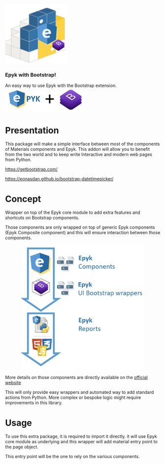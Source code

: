 
<img width=200 src="https://github.com/epykure/epyk-bootstrap/raw/master/epyk_bootstrap/static/images/logo.PNG">

### Epyk with Bootstrap!


An easy way to use Epyk with the Bootstrap extension.
![](https://raw.githubusercontent.com/epykure/epyk-bootstrap/master/epyk_bootstrap/static/images/epyk_bootstrap.ico)


Presentation
================================
This package will make a simple interface between most of the components of Materials components
and Epyk. This addon will allow you to benefit from the two world and to keep write Interactive and modern web pages from Python.

https://getbootstrap.com/

https://eonasdan.github.io/bootstrap-datetimepicker/

Concept
=======

Wrapper on top of the Epyk core module to add extra features and shortcuts on Bootstrap components.

Those components are only wrapped on top of generic Epyk components (Epyk Composite component) and this will ensure
interaction between those components.

<div align="center" >
    <img width=400 src="https://github.com/epykure/epyk-bootstrap/blob/master/epyk_bootstrap/static/images/extension.PNG?raw=true">
</div>

More details on those components are directly available on the [official website](https://getbootstrap.com/) 

This will only provide easy wrappers and automated way to add standard actions from Python.
More complex or bespoke logic might require improvements in this library.

Usage
=======

To use this extra package, it is required to import it directly. it will use Epyk core module as underlying and this
wrapper will add material entry point to the page object.

This entry point will be the one to rely on the various components.